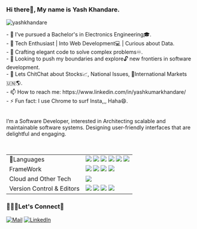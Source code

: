 
### Hi there👋, My name is Yash Khandare. 
<p align="left"> <img src="https://komarev.com/ghpvc/?username=yashkhandare&label=Profile%20views&color=0e75b6&style=flat" alt="yashkhandare" /> </p>
- 🔭 I’ve pursued a Bachelor's in Electronics Engineering🎓. <br>
- 🌱 Tech Enthusiast | Into Web Development💻 | Curious about Data. <br>
- 👯 Crafting elegant code to solve complex problems♾️. <br>
- 🤔 Looking to push my boundaries and explore🔓 new frontiers in software development. <br>
- 💬 Lets ChitChat about Stocks📈, National Issues, 🗽International Markets 🇺🇳🌎. <br>
- 📫 How to reach me: https://www.linkedin.com/in/yashkumarkhandare/ <br>
- ⚡ Fun fact: I use Chrome to surf Insta,,, Haha😄. <br>

<br>

I’m a Software Developer, interested in Architecting scalable and maintainable software systems. Designing user-friendly interfaces that are delightful and engaging. 

<br>

<table>
  <tr>
    <td valign="middle">
      <span>🧬Languages</span>
    </td>
    <td valign="middle">
      <div float="left">
     <img src="https://img.shields.io/badge/C++-%2300599C.svg?style=flat-square&logo=C%2B%2B&logoColor=white"/>
<img src="https://img.shields.io/badge/HTML5-%23E34F26.svg?style=flat-square&logo=html5&logoColor=white"/>
<img src="https://img.shields.io/badge/CSS3-%231572B6.svg?style=flat-square&logo=css3&logoColor=white"/>
<img src="https://img.shields.io/badge/JavaScript-%233333FF.svg?style=flat-square&logo=javascript&logoColor=white"/>
<img src="https://img.shields.io/badge/Python-%233776AB.svg?&style=flat-square&logo=python&logoColor=white"/>
<img src="https://img.shields.io/badge/SQL-%2333AAEE.svg?style=flat-square&logo=postgresql&logoColor=white"/>
      </div>
    </td>
  </tr>
  <tr>
    <td valign="middle">
      <span>FrameWork</span>
    </td>
    <td valign="middle">
      <div float="left">
        <img src="https://img.shields.io/badge/Node.js-%23333333.svg?style=flat-square&logo=node.js&logoColor=white"/>
        <img src="https://img.shields.io/badge/React-%232053BA.svg?style=flat-square&logo=react&logoColor=white"/>
        <img src="https://img.shields.io/badge/MySQL-%230075BF.svg?style=flat-square&logo=mysql&logoColor=white"/>
<img src="https://img.shields.io/badge/MongoDB-%23132F40.svg?style=flat-square&logo=mongodb&logoColor=white"/>
      </div>
    </td>
  </tr>
  
<tr>
    <td valign="middle">
      <span>Cloud and Other Tech</span>
    </td>
    <td valign="middle">
      <div float="left">
        <img src="https://img.shields.io/badge/AmazonWebServices-%2300A1E0.svg?&style=flat-square&logo=salesforce&logoColor=white"/>
      </div>
    </td>
  </tr>

  <tr>
    <td valign="middle">
      <span>Version Control & Editors</span>
    </td>
    <td valign="middle">
      <div float="left">
        <img src="https://img.shields.io/badge/github-%23121011.svg?style=flat-square&logo=github&logoColor=white"/>
        <img src="https://img.shields.io/badge/Anaconda-%2342B029.svg?&style=flat-square&logo=anaconda&logoColor=white"/>
        <img src="https://img.shields.io/badge/sublime_text-%23575757.svg?style=flat-square&logo=sublime-text&logoColor=important"/>
        <img src="https://img.shields.io/badge/visual_studio_code-%23575757.svg?style=flat-square&logo=visual-studio-code&color=blue&labelColor=blue"/>
      </div>
    </td>
  </tr>
  
</table>


### 🤝🫵🏻Let's Connect🔗

<a href="mailto:yashkumarkhandare@gmail.com">![Mail](https://img.shields.io/badge/Gmail-410093?style=for-the-badge&logo=yahoo&logoColor=white)</a>
<a href="https://www.linkedin.com/in/yashkumarkhandare/">![LinkedIn](https://img.shields.io/badge/linkedin-%230077B5.svg?style=for-the-badge&logo=linkedin&logoColor=white)
